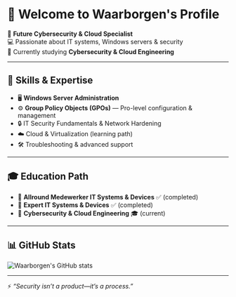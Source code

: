 # 👋 Welcome to Waarborgen's Profile  

🔐 **Future Cybersecurity & Cloud Specialist**  
💻 Passionate about IT systems, Windows servers & security  
🎯 Currently studying **Cybersecurity & Cloud Engineering**  

---

## 🚀 Skills & Expertise
- 🖥️ **Windows Server Administration**  
- ⚙️ **Group Policy Objects (GPOs)** — Pro-level configuration & management  
- 🔒 IT Security Fundamentals & Network Hardening  
- ☁️ Cloud & Virtualization (learning path)  
- 🛠️ Troubleshooting & advanced support  

---

## 🎓 Education Path
- 📘 **Allround Medewerker IT Systems & Devices** ✅ (completed)  
- 📗 **Expert IT Systems & Devices** ✅ (completed)  
- 📕 **Cybersecurity & Cloud Engineering** 🎓 (current)  

---

## 📊 GitHub Stats
![Waarborgen's GitHub stats](https://github-readme-stats.vercel.app/api?username=waarborgen&show_icons=true&theme=radical)

---

⚡ *“Security isn’t a product—it’s a process.”*
